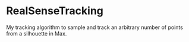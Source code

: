 # RealSenseTracking
My tracking algorithm to sample and track an arbitrary number of points from a silhouette in Max.
